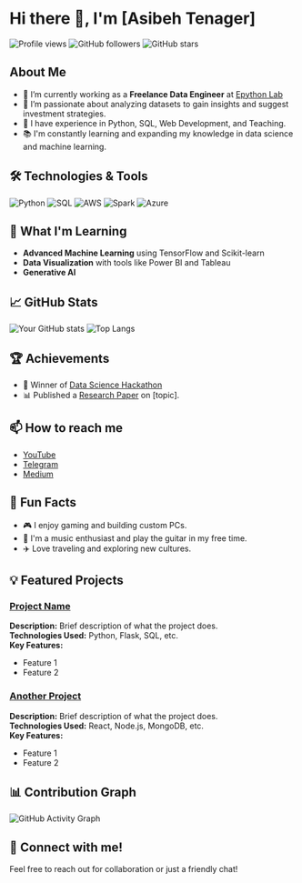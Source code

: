 
# Hi there 👋, I'm [Asibeh Tenager]

![Profile views](https://gpvc.arturio.dev/your-github-username) ![GitHub followers](https://img.shields.io/github/followers/epythonlab?label=Follow&style=social) ![GitHub stars](https://img.shields.io/github/stars/epythonlab?affiliations=OWNER%2CCOLLABORATOR&style=social)

## About Me
- 🌱 I’m currently working as a **Freelance Data Engineer** at [Epython Lab](https://t.me/epythonlab)
- 💼 I’m passionate about analyzing datasets to gain insights and suggest investment strategies.
- 🚀 I have experience in Python, SQL, Web Development, and Teaching.
- 📚 I'm constantly learning and expanding my knowledge in data science and machine learning.

## 🛠️ Technologies & Tools
![Python](https://img.shields.io/badge/Python-3670A0?style=for-the-badge&logo=python&logoColor=ffdd54)
![SQL](https://img.shields.io/badge/SQL-02569B?style=for-the-badge&logo=postgresql&logoColor=white)
![AWS](https://img.shields.io/badge/AWS-FF9900?style=for-the-badge&logo=amazon-aws&logoColor=white)
![Spark](https://img.shields.io/badge/Apache%20Spark-E25A1C?style=for-the-badge&logo=apachespark&logoColor=white)
![Azure](https://img.shields.io/badge/Microsoft%20Azure-0089D6?style=for-the-badge&logo=microsoft-azure&logoColor=white)

## 🧠 What I'm Learning
- **Advanced Machine Learning** using TensorFlow and Scikit-learn
- **Data Visualization** with tools like Power BI and Tableau
- **Generative AI**

## 📈 GitHub Stats
![Your GitHub stats](https://github-readme-stats.vercel.app/api?username=epythonlab&show_icons=true&theme=radical)
![Top Langs](https://github-readme-stats.vercel.app/api/top-langs/?username=epythonlab&layout=compact&theme=radical)

## 🏆 Achievements
- 🏅 Winner of [Data Science Hackathon](https://link-to-hackathon.com)
- 📊 Published a [Research Paper](https://link-to-paper.com) on [topic].

## 📫 How to reach me
- [YouTube](https://www.youtube.com/epythonlab)
- [Telegram](https://t.mem/epythonlab)
- [Medium](https://medium.com/@epythonlab)

## 🎨 Fun Facts
- 🎮 I enjoy gaming and building custom PCs.
- 🎵 I'm a music enthusiast and play the guitar in my free time.
- ✈️ Love traveling and exploring new cultures.

## 💡 Featured Projects
### [Project Name](https://github.com/your-github-username/project)
**Description:** Brief description of what the project does.  
**Technologies Used:** Python, Flask, SQL, etc.  
**Key Features:**
- Feature 1
- Feature 2

### [Another Project](https://github.com/your-github-username/project)
**Description:** Brief description of what the project does.  
**Technologies Used:** React, Node.js, MongoDB, etc.  
**Key Features:**
- Feature 1
- Feature 2

## 📊 Contribution Graph
![GitHub Activity Graph](https://activity-graph.herokuapp.com/graph?username=your-github-username&theme=rogue)

## 💬 Connect with me!
Feel free to reach out for collaboration or just a friendly chat!

